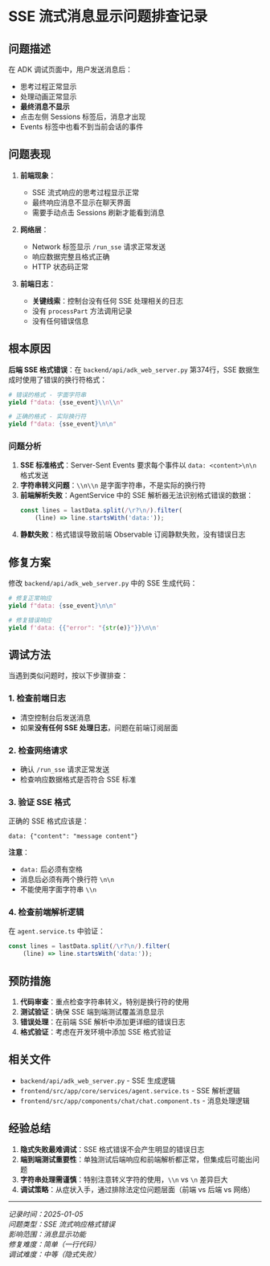 # SSE 流式消息显示问题排查记录

## 问题描述

在 ADK 调试页面中，用户发送消息后：
- 思考过程正常显示
- 处理动画正常显示
- **最终消息不显示**
- 点击左侧 Sessions 标签后，消息才出现
- Events 标签中也看不到当前会话的事件

## 问题表现

1. **前端现象**：
   - SSE 流式响应的思考过程显示正常
   - 最终响应消息不显示在聊天界面
   - 需要手动点击 Sessions 刷新才能看到消息

2. **网络层**：
   - Network 标签显示 `/run_sse` 请求正常发送
   - 响应数据完整且格式正确
   - HTTP 状态码正常

3. **前端日志**：
   - **关键线索**：控制台没有任何 SSE 处理相关的日志
   - 没有 `processPart` 方法调用记录
   - 没有任何错误信息

## 根本原因

**后端 SSE 格式错误**：在 `backend/api/adk_web_server.py` 第374行，SSE 数据生成时使用了错误的换行符格式：

```python
# 错误的格式 - 字面字符串
yield f"data: {sse_event}\\n\\n"

# 正确的格式 - 实际换行符  
yield f"data: {sse_event}\n\n"
```

### 问题分析

1. **SSE 标准格式**：Server-Sent Events 要求每个事件以 `data: <content>\n\n` 格式发送
2. **字符串转义问题**：`\\n\\n` 是字面字符串，不是实际的换行符
3. **前端解析失败**：AgentService 中的 SSE 解析器无法识别格式错误的数据：
   ```typescript
   const lines = lastData.split(/\r?\n/).filter(
       (line) => line.startsWith('data:'));
   ```
4. **静默失败**：格式错误导致前端 Observable 订阅静默失败，没有错误日志

## 修复方案

修改 `backend/api/adk_web_server.py` 中的 SSE 生成代码：

```python
# 修复正常响应
yield f"data: {sse_event}\n\n"

# 修复错误响应  
yield f'data: {{"error": "{str(e)}"}}\n\n'
```

## 调试方法

当遇到类似问题时，按以下步骤排查：

### 1. 检查前端日志
- 清空控制台后发送消息
- 如果**没有任何 SSE 处理日志**，问题在前端订阅层面

### 2. 检查网络请求
- 确认 `/run_sse` 请求正常发送
- 检查响应数据格式是否符合 SSE 标准

### 3. 验证 SSE 格式
正确的 SSE 格式应该是：
```
data: {"content": "message content"}

```
**注意**：
- `data:` 后必须有空格
- 消息后必须有两个换行符 `\n\n`
- 不能使用字面字符串 `\\n`

### 4. 检查前端解析逻辑
在 `agent.service.ts` 中验证：
```typescript
const lines = lastData.split(/\r?\n/).filter(
    (line) => line.startsWith('data:'));
```

## 预防措施

1. **代码审查**：重点检查字符串转义，特别是换行符的使用
2. **测试验证**：确保 SSE 端到端测试覆盖消息显示
3. **错误处理**：在前端 SSE 解析中添加更详细的错误日志
4. **格式验证**：考虑在开发环境中添加 SSE 格式验证

## 相关文件

- `backend/api/adk_web_server.py` - SSE 生成逻辑
- `frontend/src/app/core/services/agent.service.ts` - SSE 解析逻辑  
- `frontend/src/app/components/chat/chat.component.ts` - 消息处理逻辑

## 经验总结

1. **隐式失败最难调试**：SSE 格式错误不会产生明显的错误日志
2. **端到端测试重要性**：单独测试后端响应和前端解析都正常，但集成后可能出问题
3. **字符串处理需谨慎**：特别注意转义字符的使用，`\\n` vs `\n` 差异巨大
4. **调试策略**：从症状入手，通过排除法定位问题层面（前端 vs 后端 vs 网络）

---
*记录时间：2025-01-05*  
*问题类型：SSE 流式响应格式错误*  
*影响范围：消息显示功能*  
*修复难度：简单（一行代码）*  
*调试难度：中等（隐式失败）*